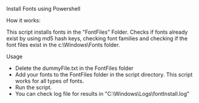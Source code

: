 Install Fonts using Powershell


How it works:

This script installs fonts in the "FontFiles" Folder. Checks if fonts already exist by using md5 hash keys,
checking font families and checking if the font files exist in the c:\Windows\Fonts folder.

Usage
- Delete the dummyFile.txt in the FontFiles folder
- Add your fonts to the FontFiles folder in the script directory. This script works for all types of fonts.
- Run the script.
- You can check log file for results in "C:\Windows\Logs\fontInstall.log"


